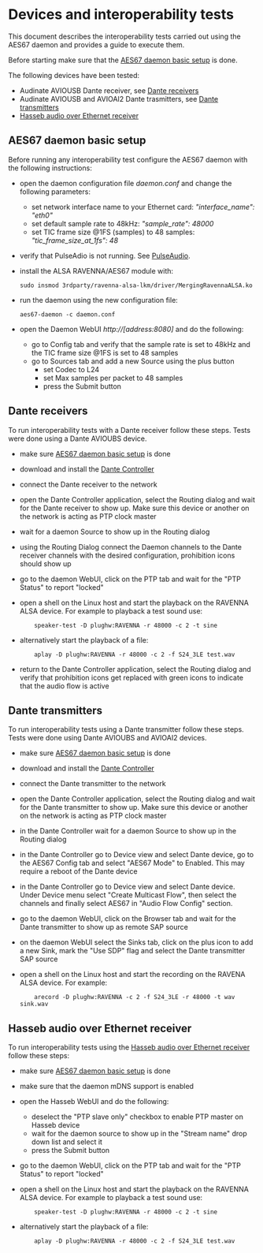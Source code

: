 # Devices and interoperability tests #

This document describes the interoperability tests carried out using the AES67 daemon and provides a guide to execute them.

Before starting make sure that the [AES67 daemon basic setup](#daemon_setup) is done.

The following devices have been tested:

* Audinate AVIOUSB Dante receiver, see [Dante receivers](#dante_avio_receiver)
* Audinate AVIOUSB and AVIOAI2 Dante trasmitters, see [Dante transmitters](#dante_avio_transmitter)
* [Hasseb audio over Ethernet receiver](#hasseb_receiver)


## AES67 daemon basic setup ##
<a name="daemon_setup"></a>
Before running any interoperability test configure the AES67 daemon with the following instructions:

* open the daemon configuration file *daemon.conf* and change the following parameters:
  * set network interface name to your Ethernet card: *"interface\_name": "eth0"*
  * set default sample rate to 48kHz: *"sample\_rate": 48000*
  * set TIC frame size @1FS (samples) to 48 samples: *"tic\_frame\_size\_at\_1fs": 48*
* verify that PulseAdio is not running. See [PulseAudio](README.md#notes).
* install the ALSA RAVENNA/AES67 module with:     

      sudo insmod 3rdparty/ravenna-alsa-lkm/driver/MergingRavennaALSA.ko

* run the daemon using the new configuration file:     
         
      aes67-daemon -c daemon.conf

* open the Daemon WebUI *http://[address:8080]* and do the following:
  * go to Config tab and verify that the sample rate is set to 48kHz and the TIC frame size @1FS is set to 48 samples
  * go to Sources tab and add a new Source using the plus button
    * set Codec to L24 
    * set Max samples per packet to 48 samples
    * press the Submit button

## Dante receivers ##
<a name="dante_avio_receiver"></a>
To run interoperability tests with a Dante receiver follow these steps. Tests were done using a Dante AVIOUBS device.

* make sure [AES67 daemon basic setup](#daemon_setup) is done
* download and install the [Dante Controller](https://www.audinate.com/products/software/dante-controller) 
* connect the Dante receiver to the network
* open the Dante Controller application, select the Routing dialog and wait for the Dante receiver to show up. Make sure this device or another on the network is acting as PTP clock master
* wait for a daemon Source to show up in the Routing dialog
* using the Routing Dialog connect the Daemon channels to the Dante receiver channels with the desired configuration, prohibition icons should show up
* go to the daemon WebUI, click on the PTP tab and wait for the "PTP Status" to report "locked"
* open a shell on the Linux host and start the playback on the RAVENNA ALSA device. For example to playback a test sound use:

          speaker-test -D plughw:RAVENNA -r 48000 -c 2 -t sine

* alternatively start the playback of a file:

          aplay -D plughw:RAVENNA -r 48000 -c 2 -f S24_3LE test.wav

* return to the Dante Controller application, select the Routing dialog and verify that prohibition icons get replaced with green icons to indicate that the audio flow is active

## Dante transmitters ##
<a name="dante_avio_transmitter"></a>
To run interoperability tests using a Dante transmitter follow these steps. Tests were done using Dante AVIOUBS and AVIOAI2 devices.

* make sure [AES67 daemon basic setup](#daemon_setup) is done
* download and install the [Dante Controller](https://www.audinate.com/products/software/dante-controller)
* connect the Dante transmitter to the network
* open the Dante Controller application, select the Routing dialog and wait for the Dante transmitter to show up. Make sure this device or another on the network is acting as PTP clock master
* in the Dante Controller wait for a daemon Source to show up in the Routing dialog
* in the Dante Controller go to Device view and select Dante device, go to the AES67 Config tab and select "AES67 Mode" to Enabled. This may require a reboot of the Dante device
* in the Dante Controller go to Device view and select Dante device. Under Device menu select "Create Multicast Flow", then select the channels and finally select AES67 in "Audio Flow Config" section.
* go to the daemon WebUI, click on the Browser tab and wait for the Dante transmitter to show up as remote SAP source
* on the daemon WebUI select the Sinks tab, click on the plus icon to add a new Sink, mark the "Use SDP" flag and select the Dante transmitter SAP source
* open a shell on the Linux host and start the recording on the RAVENA ALSA device. For example:

          arecord -D plughw:RAVENNA -c 2 -f S24_3LE -r 48000 -t wav sink.wav

## Hasseb audio over Ethernet receiver ##
<a name="hasseb_receiver"></a>
To run interoperability tests using the [Hasseb audio over Ethernet receiver](http://hasseb.fi/shop2/index.php?route=product/product&product_id=62) follow these steps:

* make sure [AES67 daemon basic setup](#daemon_setup) is done
* make sure that the daemon mDNS support is enabled
* open the Hasseb WebUI and do the following:
  * deselect the "PTP slave only" checkbox to enable PTP master on Hasseb device
  * wait for the daemon source to show up in the "Stream name" drop down list and select it
  * press the Submit button
* go to the daemon WebUI, click on the PTP tab and wait for the "PTP Status" to report "locked"
* open a shell on the Linux host and start the playback on the RAVENNA ALSA device. For example to playback a test sound use:

          speaker-test -D plughw:RAVENNA -r 48000 -c 2 -t sine

* alternatively start the playback of a file:

          aplay -D plughw:RAVENNA -r 48000 -c 2 -f S24_3LE test.wav


